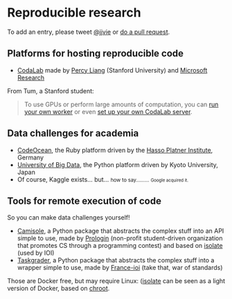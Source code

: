 # Reproducible research

To add an entry, please tweet [@jjvie](https://twitter.com/jjvie) or [do a pull request](https://github.com/jilljenn/las2017).

## Platforms for hosting reproducible code

- [CodaLab](https://worksheets.codalab.org) made by [Percy Liang](https://cs.stanford.edu/~pliang/) (Stanford University) and [Microsoft Research](https://www.microsoft.com/en-us/research/project/codalab/)

From Tum, a Stanford student:

> To use GPUs or perform large amounts of computation, you can [run your own worker](https://github.com/codalab/codalab-worksheets/wiki/Execution#running-your-own-worker) or even [set up your own CodaLab server](https://github.com/codalab/codalab-worksheets/wiki/Server-Setup).

<!-- <blockquote class="twitter-tweet" data-lang="fr"><p lang="en" dir="ltr">Talking about reproducible research at <a href="https://twitter.com/hashtag/las17ed?src=hash">#las17ed</a> → the platform built by Stanford University and Microsoft Research: <a href="https://t.co/lAaCfklChD">https://t.co/lAaCfklChD</a></p>&mdash; Jill-Jênn Vie (@jjvie) <a href="https://twitter.com/jjvie/status/855153523528523776">20 avril 2017</a></blockquote> <script async src="//platform.twitter.com/widgets.js" charset="utf-8"></script> -->

## Data challenges for academia

- [CodeOcean](https://github.com/openHPI/codeocean), the Ruby platform driven by the [Hasso Platner Institute](https://en.wikipedia.org/wiki/Hasso_Plattner_Institute), Germany
- [University of Big Data](http://universityofbigdata.net/?lang=en), the Python platform driven by Kyoto University, Japan
- Of course, Kaggle exists… but… <small>how to say………</small> <small><small>Google acquired it.</small></small>

## Tools for remote execution of code

So you can make data challenges yourself!

- [Camisole](https://camisole.prologin.org), a Python package that abstracts the complex stuff into an API simple to use, made by [Prologin](https://prologin.org) (non-profit student-driven organization that promotes CS through a programming contest) and based on [isolate](https://github.com/ioi/isolate) (used by IOI)
- [Taskgrader](https://github.com/France-ioi/taskgrader), a Python package that abstracts the complex stuff into a wrapper simple to use, made by [France-ioi](http://www.france-ioi.org) (take that, war of standards)

Those are Docker free, but may require Linux: ([isolate](https://github.com/ioi/isolate) can be seen as a light version of Docker, based on [chroot](https://en.wikipedia.org/wiki/Chroot).
